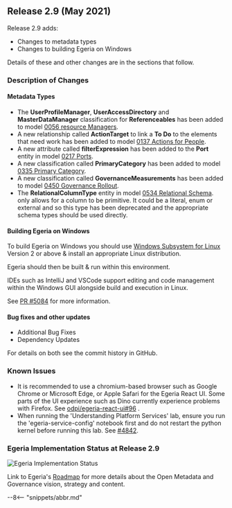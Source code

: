 <!-- SPDX-License-Identifier: CC-BY-4.0 -->
<!-- Copyright Contributors to the Egeria project. -->

## Release 2.9 (May 2021)

Release 2.9 adds:

* Changes to metadata types
* Changes to building Egeria on Windows

Details of these and other changes are in the sections that follow.

### Description of Changes

#### Metadata Types

* The **UserProfileManager**, **UserAccessDirectory** and **MasterDataManager** classification for **Referenceables** has been added
to model [0056 resource Managers](/types/0/0056-Resource-Managers).
* A new relationship called **ActionTarget** to link a **To Do** to the elements that need work has been added
to model [0137 Actions for People](/types/1/0137-Actions).
* A new attribute called **filterExpression** has been added to the **Port** entity in
model [0217 Ports](/types/2/0217-Ports).
* A new classification called **PrimaryCategory** has been added to
model [0335 Primary Category](/types/3/0335-Primary-Category).
* A new classification called **GovernanceMeasurements** has been added to
model [0450 Governance Rollout](/types/4/0450-Governance-Rollout).
* The **RelationalColumnType** entity in
model [0534 Relational Schema](/types/5/0534-Relational-Schemas.md).
only allows for a column to be primitive. It could be a literal, enum or external and so this type has been deprecated
and the appropriate schema types should be used directly.

#### Building Egeria on Windows

To build Egeria on Windows you should use [Windows Subsystem for Linux](https://docs.microsoft.com/en-us/windows/wsl/) Version 2 or above & install an 
appropriate Linux distribution.

Egeria should then be built & run within this environment. 

IDEs such as IntelliJ and VSCode support editing and code management within the Windows GUI alongside build and execution in Linux.

See [PR #5084](https://github.com/odpi/egeria/pull/5084) for more information.

#### Bug fixes and other updates
* Additional Bug Fixes
* Dependency Updates

For details on both see the commit history in GitHub.

### Known Issues

* It is recommended to use a chromium-based browser such as Google Chrome or Microsoft Edge, or Apple Safari for the Egeria React UI. Some parts of the UI experience such as Dino currently experience problems with Firefox. See [odpi/egeria-react-ui#96](https://github.com/odpi/egeria-react-ui/issues/96) .
* When running the 'Understanding Platform Services' lab, ensure you run the 'egeria-service-config' notebook first and do not restart the python kernel before running this lab. See [#4842](https://github.com/odpi/egeria/issues/4842).

### Egeria Implementation Status at Release 2.9

![Egeria Implementation Status](functional-organization-showing-implementation-status-for-2.9.png)

Link to Egeria's [Roadmap](/release-notes/roadmap/) for more details about the
Open Metadata and Governance vision, strategy and content.




--8<-- "snippets/abbr.md"
